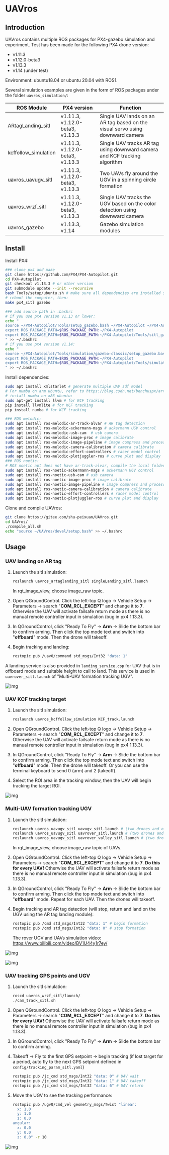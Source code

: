 # UAVros

## Introduction

UAVros contains multiple ROS packages for PX4-gazebo simulation and experiment. Test has been made for the following PX4 drone version:

- v1.11.3
- v1.12.0-beta3
- v1.13.3
- v1.14 (under test)

Environment: ubuntu18.04 or ubuntu 20.04 with ROS1.

Several simulation examples are given in the form of ROS packages under the folder `uavros_simulation/`:

| ROS Module | PX4 version | Function|
| ------ | ----------- | ------- |
| ARtagLanding_sitl | v1.11.3, v1.12.0-beta3, v1.13.3| Single UAV lands on an AR tag based on the visual servo using downward camera |
| kcffollow_simulation | v1.11.3, v1.12.0-beta3, v1.13.3  | Single UAV tracks AR tag using downward camera and KCF tracking algorithm |
| uavros_uavugv_sitl |  v1.11.3, v1.12.0-beta3, v1.13.3  | Two UAVs fly around the UGV in a spinning circle formation |
| uavros_wrzf_sitl |  v1.11.3, v1.12.0-beta3, v1.13.3  | Single UAV tracks the UGV based on the color detection using downward camera |
| uavros_gazebo | v1.13.3, v1.14 | Gazebo simulation modules |

## Install

Install PX4:

```bash
### clone px4 and make
git clone https://github.com/PX4/PX4-Autopilot.git
cd PX4-Autopilot
git checkout v1.13.3 # or other version
git submodule update --init --recursive
bash Tools/setup/ubuntu.sh # make sure all dependencies are installed successfully!
# reboot the computer, then:
make px4_sitl gazebo

### add source path in .bashrc
# if you use px4 version v1.13 or lower:
echo "
source ~/PX4-Autopilot/Tools/setup_gazebo.bash ~/PX4-Autopilot ~/PX4-Autopilot/build/px4_sitl_default
export ROS_PACKAGE_PATH=$ROS_PACKAGE_PATH:~/PX4-Autopilot
export ROS_PACKAGE_PATH=$ROS_PACKAGE_PATH:~/PX4-Autopilot/Tools/sitl_gazebo
" >> ~/.bashrc
# if you use px4 version v1.14:
echo "
source ~/PX4-Autopilot/Tools/simulation/gazebo-classic/setup_gazebo.bash ~/PX4-Autopilot ~/PX4-Autopilot/build/px4_sitl_default
export ROS_PACKAGE_PATH=$ROS_PACKAGE_PATH:~/PX4-Autopilot
export ROS_PACKAGE_PATH=$ROS_PACKAGE_PATH:~/PX4-Autopilot/Tools/simulation/gazebo-classic/sitl_gazebo-classic
" >> ~/.bashrc
```

Install dependencies:

```bash
sudo apt install xmlstarlet # generate multiple UAV sdf model
# For numba on arm ubuntu, refer to https://blog.csdn.net/benchuspx/article/details/109152810
# install numba on x86 ubuntu:
sudo apt-get install llvm # for KCF tracking
pip install llvmlite # for KCF tracking
pip install numba # for KCF tracking

### ROS melodic:
sudo apt install ros-melodic-ar-track-alvar # AR tag detection
sudo apt install ros-melodic-ackermann-msgs # ackermann UGV control
sudo apt install ros-melodic-usb-cam  # usb camera
sudo apt install ros-melodic-image-proc # image calibrate
sudo apt install ros-melodic-image-pipeline # image compress and process
sudo apt install ros-melodic-camera-calibration # camera calibrate
sudo apt install ros-melodic-effort-controllers # racer model control
sudo apt install ros-melodic-plotjuggler-ros # curve plot and display
### ROS noetic:
# ROS noetic apt does not have ar-track-alvar, compile the local folder.
sudo apt install ros-noetic-ackermann-msgs # ackermann UGV control
sudo apt install ros-noetic-usb-cam # usb camera
sudo apt install ros-noetic-image-proc # image calibrate
sudo apt install ros-noetic-image-pipeline # image compress and process
sudo apt install ros-noetic-camera-calibration # camera calibrate
sudo apt install ros-noetic-effort-controllers # racer model control
sudo apt install ros-noetic-plotjuggler-ros # curve plot and display
```

Clone and compile UAVros:

```bash
git clone https://gitee.com/shu-peixuan/UAVros.git
cd UAVros/
./compile_all.sh
echo "source ~/UAVros/devel/setup.bash" >> ~/.bashrc
```



## Usage

### UAV landing on AR tag

1. Launch the sitl simulation:

    ```bash
    roslaunch uavros_artaglanding_sitl singleLanding_sitl.launch
    ```
    In rqt_image_view, choose image_raw topic.

2. Open QGroundControl. Click the left-top Q logo -> Vehicle Setup -> Parameters -> search "**COM_RCL_EXCEPT**" and change it to **7**. Otherwise the UAV will activate failsafe return mode as there is no manual remote controller input in simulation (bug in px4 1.13.3).

3. In QGroundControl, click "Ready To Fly" -> **Arm** -> Slide the bottom bar to confirm arming. Then click the top mode text and switch into "**offboard**" mode. Then the drone will takeoff.

4. Begin tracking and landing:

   ```bash
   rostopic pub /uav0/command std_msgs/Int32 "data: 1"
   ```

A landing service is also provided in `landing_service.cpp` for UAV that is in offboard mode and suitable height to call to land. This service is used in `uavrover_sitl.launch`  of "Multi-UAV formation tracking UGV".

![img](pictures/uav_land_ar_tag.jpg)




### UAV KCF tracking target

1. Launch the sitl simulation:

    ```bash
    roslaunch uavros_kcffollow_simulation KCF_track.launch
    ```

2. Open QGroundControl. Click the left-top Q logo -> Vehicle Setup -> Parameters -> search "**COM_RCL_EXCEPT**" and change it to **7**. Otherwise the UAV will activate failsafe return mode as there is no manual remote controller input in simulation (bug in px4 1.13.3).

3. In QGroundControl, click "Ready To Fly" -> **Arm** -> Slide the bottom bar to confirm arming. Then click the top mode text and switch into "**offboard**" mode. Then the drone will takeoff. Or you can use the terminal keyboard to send 0 (arm) and 2 (takeoff).

4. Select the ROI area in the tracking window, then the UAV will begin tracking the target ROI.

![img](pictures/uav_kcf_track.jpg)




### Multi-UAV formation tracking UGV

1. Launch the sitl simulation:

    ```bash
    roslaunch uavros_uavugv_sitl uavugv_sitl.launch # (two drones and one racecar)
    roslaunch uavros_uavugv_sitl uavrover_sitl.launch # (two drones and one rover)
    roslaunch uavros_uavugv_sitl uavrover_valley_sitl.launch # (two drones and one rover in valley)
    ```
    In rqt_image_view, choose image_raw topic of UAVs.

2. Open QGroundControl. Click the left-top Q logo -> Vehicle Setup -> Parameters -> search "**COM_RCL_EXCEPT**" and change it to **7**. **Do this for every UAV!** Otherwise the UAV will activate failsafe return mode as there is no manual remote controller input in simulation (bug in px4 1.13.3).

3. In QGroundControl, click "Ready To Fly" -> **Arm** -> Slide the bottom bar to confirm arming. Then click the top mode text and switch into "**offboard**" mode. Repeat for each UAV. Then the drones will takeoff.

4. Begin tracking and AR tag detection (will stop, return and land on the UGV using the AR tag landing module):

   ```bash
   rostopic pub /cmd std_msgs/Int32 "data: 1" # begin formation
   rostopic pub /cmd std_msgs/Int32 "data: 0" # stop formation
   ```
   The rover UGV and UAVs simulation video: https://www.bilibili.com/video/BV1U44y1r7ey/

![img](pictures/uavugv_racer.jpg)

![img](pictures/uavugv_rover.jpg)




### UAV tracking GPS points and UGV

1. Launch the sitl simulation:

    ```bash
    roscd uavros_wrzf_sitl/launch/
    ./cam_track_sitl.sh
    ```

2. Open QGroundControl. Click the left-top Q logo -> Vehicle Setup -> Parameters -> search "**COM_RCL_EXCEPT**" and change it to **7**. **Do this for every UAV!** Otherwise the UAV will activate failsafe return mode as there is no manual remote controller input in simulation (bug in px4 1.13.3).

3. In QGroundControl, click "Ready To Fly" -> **Arm** -> Slide the bottom bar to confirm arming.

4. Takeoff -> Fly to the first GPS setpoint -> begin tracking (if lost target for a period, auto fly to the next GPS setpoint defined in `config/tracking_param_sitl.yaml`)

   ```bash
   rostopic pub /jc_cmd std_msgs/Int32 "data: 0" # UAV wait
   rostopic pub /jc_cmd std_msgs/Int32 "data: 1" # UAV takeoff
   rostopic pub /jc_cmd std_msgs/Int32 "data: 6" # UAV return
   ```

5. Move the UGV to see the tracking performance:

    ```bash
    rostopic pub /ugv0/cmd_vel geometry_msgs/Twist "linear:
      x: 1.0
      y: 1.0
      z: 0.0
    angular:
      x: 0.0
      y: 0.0
      z: 0.0" -r 10
    ```

![img](pictures/wrzf_2021_tracking.jpg)